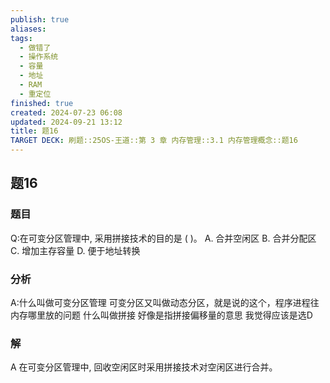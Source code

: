 ```yaml
---
publish: true
aliases: 
tags:
  - 做错了
  - 操作系统
  - 容量
  - 地址
  - RAM
  - 重定位
finished: true
created: 2024-07-23 06:08
updated: 2024-09-21 13:12
title: 题16
TARGET DECK: 刷题::25OS-王道::第 3 章 内存管理::3.1 内存管理概念::题16
---
```

## 题16
### 题目
Q:在可变分区管理中, 采用拼接技术的目的是 ( )。
A. 合并空闲区 
B. 合并分配区 
C. 增加主存容量 
D. 便于地址转换
### 分析
A:什么叫做可变分区管理
可变分区又叫做动态分区，就是说的这个，程序进程往内存哪里放的问题
什么叫做拼接
好像是指拼接偏移量的意思
我觉得应该是选D
### 解
A
在可变分区管理中, 回收空闲区时采用拼接技术对空闲区进行合并。

